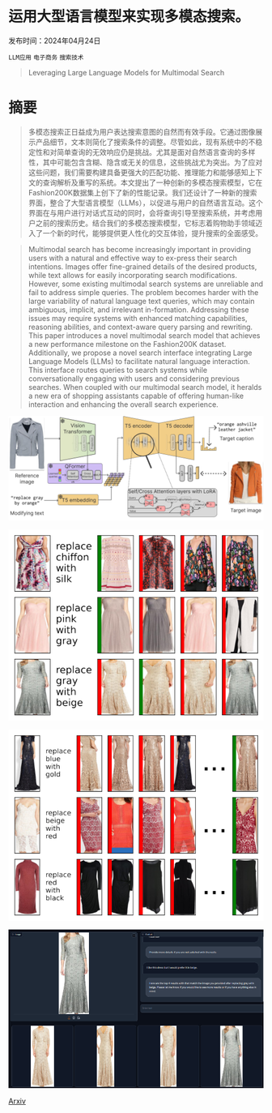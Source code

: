 # 运用大型语言模型来实现多模态搜索。

发布时间：2024年04月24日

`LLM应用` `电子商务` `搜索技术`

> Leveraging Large Language Models for Multimodal Search

# 摘要

> 多模态搜索正日益成为用户表达搜索意图的自然而有效手段。它通过图像展示产品细节，文本则简化了搜索条件的调整。尽管如此，现有系统中的不稳定性和对简单查询的无效响应仍是挑战。尤其是面对自然语言查询的多样性，其中可能包含含糊、隐含或无关的信息，这些挑战尤为突出。为了应对这些问题，我们需要构建具备更强大的匹配功能、推理能力和能够感知上下文的查询解析及重写的系统。本文提出了一种创新的多模态搜索模型，它在Fashion200K数据集上创下了新的性能记录。我们还设计了一种新的搜索界面，整合了大型语言模型（LLMs），以促进与用户的自然语言互动。这个界面在与用户进行对话式互动的同时，会将查询引导至搜索系统，并考虑用户之前的搜索历史。结合我们的多模态搜索模型，它标志着购物助手领域迈入了一个新的时代，能够提供更人性化的交互体验，提升搜索的全面感受。

> Multimodal search has become increasingly important in providing users with a natural and effective way to ex-press their search intentions. Images offer fine-grained details of the desired products, while text allows for easily incorporating search modifications. However, some existing multimodal search systems are unreliable and fail to address simple queries. The problem becomes harder with the large variability of natural language text queries, which may contain ambiguous, implicit, and irrelevant in-formation. Addressing these issues may require systems with enhanced matching capabilities, reasoning abilities, and context-aware query parsing and rewriting. This paper introduces a novel multimodal search model that achieves a new performance milestone on the Fashion200K dataset. Additionally, we propose a novel search interface integrating Large Language Models (LLMs) to facilitate natural language interaction. This interface routes queries to search systems while conversationally engaging with users and considering previous searches. When coupled with our multimodal search model, it heralds a new era of shopping assistants capable of offering human-like interaction and enhancing the overall search experience.

![运用大型语言模型来实现多模态搜索。](../../../paper_images/2404.15790/x2.png)

![运用大型语言模型来实现多模态搜索。](../../../paper_images/2404.15790/success.png)

![运用大型语言模型来实现多模态搜索。](../../../paper_images/2404.15790/failures.png)

![运用大型语言模型来实现多模态搜索。](../../../paper_images/2404.15790/demo_example.png)

[Arxiv](https://arxiv.org/abs/2404.15790)